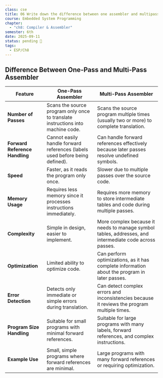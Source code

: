 ```yaml
---
class: cse
title: 06 Write down the difference between one assembler and multipass assembler
course: Embedded System Programming
chapter:
  - "ch8: Compiler & Assembler"
semester: 6th
date: 2025-09-11
status: pending 🛑
tags:
  - ESP/Ch8
---
```

## Difference Between One-Pass and Multi-Pass Assembler

| **Feature**                    | **One-Pass Assembler**                                                          | **Multi-Pass Assembler**                                                                               |
| ------------------------------ | ------------------------------------------------------------------------------- | ------------------------------------------------------------------------------------------------------ |
| **Number of Passes**           | Scans the source program only once to translate instructions into machine code. | Scans the source program multiple times (usually two or more) to complete translation.                 |
| **Forward Reference Handling** | Cannot easily handle forward references (labels used before being defined).     | Can handle forward references effectively because later passes resolve undefined symbols.              |
| **Speed**                      | Faster, as it reads the program only once.                                      | Slower due to multiple passes over the source code.                                                    |
| **Memory Usage**               | Requires less memory since it processes instructions immediately.               | Requires more memory to store intermediate tables and code during multiple passes.                     |
| **Complexity**                 | Simple in design, easier to implement.                                          | More complex because it needs to manage symbol tables, addresses, and intermediate code across passes. |
| **Optimization**               | Limited ability to optimize code.                                               | Can perform optimizations, as it has complete information about the program in later passes.           |
| **Error Detection**            | Detects only immediate or simple errors during translation.                     | Can detect complex errors and inconsistencies because it reviews the program multiple times.           |
| **Program Size Handling**      | Suitable for small programs with minimal forward references.                    | Suitable for large programs with many labels, forward references, and complex instructions.            |
| **Example Use**                | Small, simple programs where forward references are minimal.                    | Large programs with many forward references or requiring optimization.                                 |